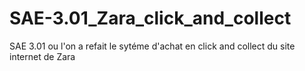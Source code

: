 # SAE-3.01_Zara_click_and_collect
SAE 3.01 ou l'on a refait le sytéme d'achat en click and collect du site internet de Zara 

